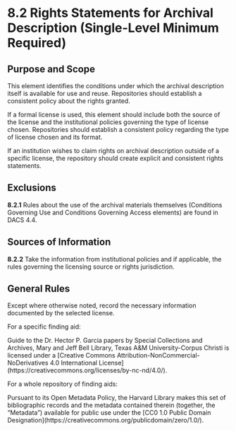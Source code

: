 # 8.2 Rights Statements for Archival Description (Single-Level Minimum Required)

## Purpose and Scope

This element identifies the conditions under which the archival description itself is available for use and reuse.  Repositories should establish a consistent policy about the rights granted.

If a formal license is used, this element should include both the source of the license and the institutional policies governing the type of license chosen.  Repositories should establish a consistent policy regarding the type of license chosen and its format.

If an institution wishes to claim rights on archival description outside of a specific license, the repository should create explicit and consistent rights statements.

## Exclusions

**8.2.1** Rules about the use of the archival materials themselves (Conditions Governing Use and Conditions Governing Access elements) are found in DACS 4.4.

## Sources of Information

**8.2.2** Take the information from institutional policies and if applicable, the rules governing the licensing source or rights jurisdiction.

## General Rules

Except where otherwise noted, record the necessary information documented by the selected license.

For a specific finding aid:

<p class="dacs-example">Guide to the Dr. Hector P. Garcia papers by Special Collections and Archives, Mary and Jeff Bell Library, Texas A&M University-Corpus Christi is licensed under a [Creative Commons Attribution-NonCommercial-NoDerivatives 4.0 International License](https://creativecommons.org/licenses/by-nc-nd/4.0/).</p>

For a whole repository of finding aids:

<p class="dacs-example">Pursuant to its Open Metadata Policy, the Harvard Library makes this set of bibliographic records and the metadata contained therein (together, the “Metadata”) available for public use under the [CC0 1.0 Public Domain Designation](https://creativecommons.org/publicdomain/zero/1.0/).</p>
